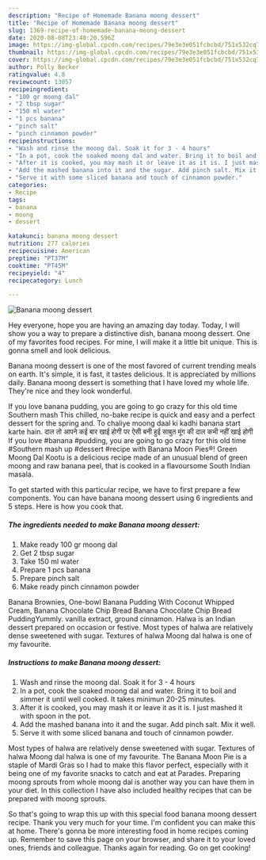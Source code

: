```yaml
---
description: "Recipe of Homemade Banana moong dessert"
title: "Recipe of Homemade Banana moong dessert"
slug: 1369-recipe-of-homemade-banana-moong-dessert
date: 2020-08-08T23:40:20.596Z
image: https://img-global.cpcdn.com/recipes/79e3e3e051fcbcbd/751x532cq70/banana-moong-dessert-recipe-main-photo.jpg
thumbnail: https://img-global.cpcdn.com/recipes/79e3e3e051fcbcbd/751x532cq70/banana-moong-dessert-recipe-main-photo.jpg
cover: https://img-global.cpcdn.com/recipes/79e3e3e051fcbcbd/751x532cq70/banana-moong-dessert-recipe-main-photo.jpg
author: Polly Becker
ratingvalue: 4.8
reviewcount: 13057
recipeingredient:
- "100 gr moong dal"
- "2 tbsp sugar"
- "150 ml water"
- "1 pcs banana"
- "pinch salt"
- "pinch cinnamon powder"
recipeinstructions:
- "Wash and rinse the moong dal. Soak it for 3 - 4 hours"
- "In a pot, cook the soaked moong dal and water. Bring it to boil and simmer it until well cooked. It takes minimun 20-25 minutes."
- "After it is cooked, you may mash it or leave it as it is. I just mashed it with spoon in the pot."
- "Add the mashed banana into it and the sugar. Add pinch salt. Mix it well."
- "Serve it with some sliced banana and touch of cinnamon powder."
categories:
- Recipe
tags:
- banana
- moong
- dessert

katakunci: banana moong dessert 
nutrition: 277 calories
recipecuisine: American
preptime: "PT37M"
cooktime: "PT45M"
recipeyield: "4"
recipecategory: Lunch

---
```



![Banana moong dessert](https://img-global.cpcdn.com/recipes/79e3e3e051fcbcbd/751x532cq70/banana-moong-dessert-recipe-main-photo.jpg)

Hey everyone, hope you are having an amazing day today. Today, I will show you a way to prepare a distinctive dish, banana moong dessert. One of my favorites food recipes. For mine, I will make it a little bit unique. This is gonna smell and look delicious.

Banana moong dessert is one of the most favored of current trending meals on earth. It's simple, it is fast, it tastes delicious. It is appreciated by millions daily. Banana moong dessert is something that I have loved my whole life. They're nice and they look wonderful.

If you love banana pudding, you are going to go crazy for this old time Southern mash This chilled, no-bake recipe is quick and easy and a perfect dessert for the spring and. To chaliye moong daal ki kadhi banana start karte hain. दाल तो आपने कई बार खाई होगी पर ऐसी बनी हुई साबुत मूंग की दाल कभी नहीं खाई होगी If you love #banana #pudding, you are going to go crazy for this old time #Southern mash up #dessert #recipe with Banana Moon Pies®! Green Moong Dal Kootu is a delicious recipe made of an unusual blend of green moong and raw banana peel, that is cooked in a flavoursome South Indian masala.


To get started with this particular recipe, we have to first prepare a few components. You can have banana moong dessert using 6 ingredients and 5 steps. Here is how you cook that.

<!--inarticleads1-->

##### The ingredients needed to make Banana moong dessert:

1. Make ready 100 gr moong dal
1. Get 2 tbsp sugar
1. Take 150 ml water
1. Prepare 1 pcs banana
1. Prepare pinch salt
1. Make ready pinch cinnamon powder


Banana Brownies, One-bowl Banana Pudding With Coconut Whipped Cream, Banana Chocolate Chip Bread Banana Chocolate Chip Bread PuddingYummly. vanilla extract, ground cinnamon. Halwa is an Indian dessert prepared on occasion or festive. Most types of halwa are relatively dense sweetened with sugar. Textures of halwa Moong dal halwa is one of my favourite. 

<!--inarticleads2-->

##### Instructions to make Banana moong dessert:

1. Wash and rinse the moong dal. Soak it for 3 - 4 hours
1. In a pot, cook the soaked moong dal and water. Bring it to boil and simmer it until well cooked. It takes minimun 20-25 minutes.
1. After it is cooked, you may mash it or leave it as it is. I just mashed it with spoon in the pot.
1. Add the mashed banana into it and the sugar. Add pinch salt. Mix it well.
1. Serve it with some sliced banana and touch of cinnamon powder.


Most types of halwa are relatively dense sweetened with sugar. Textures of halwa Moong dal halwa is one of my favourite. The Banana Moon Pie is a staple of Mardi Gras so I had to make this flavor perfect, especially with it being one of my favorite snacks to catch and eat at Parades. Preparing moong sprouts from whole moong dal is another way you can have them in your diet. In this collection I have also included healthy recipes that can be prepared with moong sprouts. 

So that's going to wrap this up with this special food banana moong dessert recipe. Thank you very much for your time. I'm confident you can make this at home. There's gonna be more interesting food in home recipes coming up. Remember to save this page on your browser, and share it to your loved ones, friends and colleague. Thanks again for reading. Go on get cooking!
